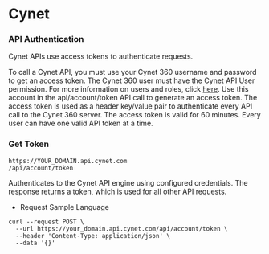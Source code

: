 # Cynet 
### API Authentication

Cynet APIs use access tokens to authenticate requests.

To call a Cynet API, you must use your Cynet 360 username and password to get an access token. The Cynet 360 user must have the Cynet API User permission. For more information on users and roles, click [here](https://help.cynet.com/en/articles/63). Use this account in the api/account/token API call to generate an access token. The access token is used as a header key/value pair to authenticate every API call to the Cynet 360 server. The access token is valid for 60 minutes. Every user can have one valid API token at a time.

### Get Token

```
https://YOUR_DOMAIN.api.cynet.com
/api/account/token
```

Authenticates to the Cynet API engine using configured credentials. The response returns a token, which is used for all other API requests.

* Request Sample Language

```
curl --request POST \
  --url https://your_domain.api.cynet.com/api/account/token \
  --header 'Content-Type: application/json' \
  --data '{}'
 ```
